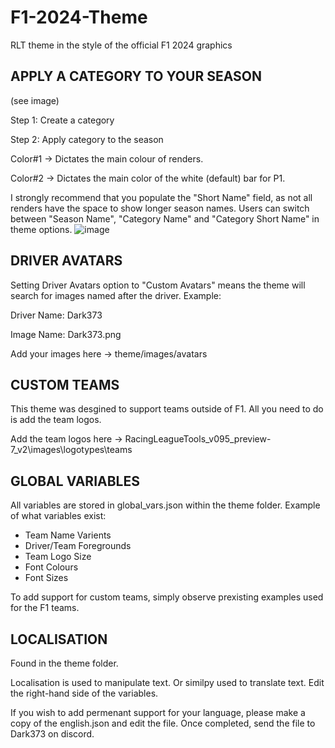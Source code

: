 # F1-2024-Theme
RLT theme in the style of the official F1 2024 graphics
## APPLY A CATEGORY TO YOUR SEASON
(see image)

Step 1: Create a category

Step 2: Apply category to the season

Color#1 -> Dictates the main colour of renders.

Color#2 -> Dictates the main color of the white (default) bar for P1.

I strongly recommend that you populate the "Short Name" field, as not all renders have the space to show longer season names.
Users can switch between "Season Name", "Category Name" and "Category Short Name" in theme options.
![image](https://github.com/Dark373/F1-2024-Theme/assets/141680047/76cb3b7a-2e75-4971-8b0b-74982164ab37)

## DRIVER AVATARS
Setting Driver Avatars option to "Custom Avatars" means the theme will search for images named after the driver. Example: 

Driver Name: Dark373

Image Name: Dark373.png

Add your images here -> theme/images/avatars

## CUSTOM TEAMS
This theme was desgined to support teams outside of F1. All you need to do is add the team logos.

Add the team logos here -> RacingLeagueTools_v095_preview-7_v2\images\logotypes\teams

## GLOBAL VARIABLES
All variables are stored in global_vars.json within the theme folder. Example of what variables exist:

- Team Name Varients
- Driver/Team Foregrounds
- Team Logo Size
- Font Colours
- Font Sizes

To add support for custom teams, simply observe prexisting examples used for the F1 teams.

## LOCALISATION
Found in the theme folder.

Localisation is used to manipulate text. Or similpy used to translate text. Edit the right-hand side of the variables.

If you wish to add permenant support for your language, please make a copy of the english.json and edit the file. Once completed, send the file to Dark373 on discord.
